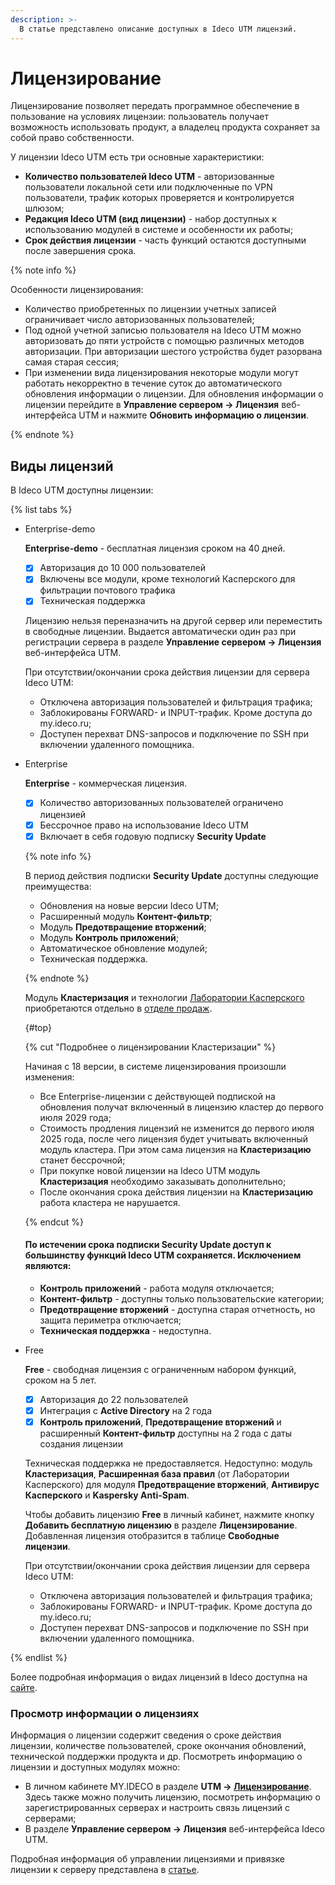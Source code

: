 ```yaml
---
description: >-
  В статье представлено описание доступных в Ideco UTM лицензий.
---
```


# Лицензирование

Лицензирование позволяет передать программное обеспечение в пользование на условиях лицензии: пользователь получает возможность использовать продукт, а владелец продукта сохраняет за собой право собственности.

У лицензии Ideco UTM есть три основные характеристики:

* **Количество пользователей Ideco UTM** - авторизованные пользователи локальной сети или подключенные по VPN пользователи, трафик которых проверяется и контролируется шлюзом;
* **Редакция Ideco UTM (вид лицензии)** - набор доступных к использованию модулей в системе и особенности их работы;
* **Срок действия лицензии** - часть функций остаются доступными после завершения срока.

{% note info %}

Особенности лицензирования:

* Количество приобретенных по лицензии учетных записей ограничивает число авторизованных пользователей;
* Под одной учетной записью пользователя на Ideco UTM можно авторизовать до пяти устройств с помощью различных методов авторизации. При авторизации шестого устройства будет разорвана самая старая сессия;
* При изменении вида лицензирования некоторые модули могут работать некорректно в течение суток до автоматического обновления информации о лицензии. Для обновления информации о лицензии перейдите в **Управление сервером -> Лицензия** веб-интерфейса UTM и нажмите **Обновить информацию о лицензии**.

{% endnote %}

## Виды лицензий

В Ideco UTM доступны лицензии:

{% list tabs %}

- Enterprise-demo

  **Enterprise-demo** - бесплатная лицензия сроком на 40 дней.

  * [x] Авторизация до 10 000 пользователей
  * [x] Включены все модули, кроме технологий Касперского для фильтрации почтового трафика
  * [x] Техническая поддержка

  Лицензию нельзя переназначить на другой сервер или переместить в свободные лицензии. Выдается автоматически один раз при регистрации сервера в разделе **Управление сервером -> Лицензия** веб-интерфейса UTM.

  При отсутствии/окончании срока действия лицензии для сервера Ideco UTM:
  * Отключена авторизация пользователей и фильтрация трафика;
  * Заблокированы FORWARD- и INPUT-трафик. Кроме доступа до my.ideco.ru;
  * Доступен перехват DNS-запросов и подключение по SSH при включении удаленного помощника.

- Enterprise

  **Enterprise** - коммерческая лицензия.

  * [x] Количество авторизованных пользователей ограничено лицензией
  * [x] Бессрочное право на использование Ideco UTM
  * [x] Включает в себя годовую подписку **Security Update**

  {% note info %}

  В период действия подписки **Security Update** доступны следующие преимущества:

  * Обновления на новые версии Ideco UTM;
  * Расширенный модуль **Контент-фильтр**;
  * Модуль **Предотвращение вторжений**;
  * Модуль **Контроль приложений**;
  * Автоматическое обновление модулей;
  * Техническая поддержка.

  {% endnote %}

  Модуль **Кластеризация** и технологии [Лаборатории Касперского](https://ideco.ru/kaspersky) приобретаются отдельно в [отделе продаж](https://ideco.ru/kontakty).

  {#top}

  {% cut "Подробнее о лицензировании Кластеризации" %}

  Начиная с 18 версии, в системе лицензирования произошли изменения:

  * Все Enterprise-лицензии с действующей подпиской на обновления получат включенный в лицензию кластер до первого июля 2029 года;
  * Стоимость продления лицензий не изменится до первого июля 2025 года, после чего лицензия будет учитывать включенный модуль кластера. При этом сама лицензия на **Кластеризацию** станет бессрочной;
  * При покупке новой лицензии на Ideco UTM модуль **Кластеризация** необходимо заказывать дополнительно;
  * После окончания срока действия лицензии на **Кластеризацию** работа кластера не нарушается.
    

  {% endcut %}

  #### По истечении срока подписки **Security Update** доступ к большинству функций Ideco UTM сохраняется. Исключением являются:

  * **Контроль приложений** - работа модуля отключается;
  * **Контент-фильтр** - доступны только пользовательские категории;
  * **Предотвращение вторжений** - доступна старая отчетность, но защита периметра отключается;
  * **Техническая поддержка** - недоступна.

- Free

  **Free** - свободная лицензия с ограниченным набором функций, сроком на 5 лет.

  * [x] Авторизация до 22 пользователей
  * [x] Интеграция с **Active Directory** на 2 года
  * [x] **Контроль приложений**, **Предотвращение вторжений** и расширенный **Контент-фильтр** доступны на 2 года с даты создания лицензии
    
  Техническая поддержка не предоставляется. Недоступно: модуль **Кластеризация**, **Расширенная база правил** (от Лаборатории Касперского) для модуля **Предотвращение вторжений**, **Антивирус Касперского** и **Kaspersky Anti-Spam**.

  Чтобы добавить лицензию **Free** в личный кабинет, нажмите кнопку **Добавить бесплатную лицензию** в разделе **Лицензирование**. Добавленная лицензия отобразится в таблице **Свободные лицензии**.

  При отсутствии/окончании срока действия лицензии для сервера Ideco UTM:
  * Отключена авторизация пользователей и фильтрация трафика;
  * Заблокированы FORWARD- и INPUT-трафик. Кроме доступа до my.ideco.ru;
  * Доступен перехват DNS-запросов и подключение по SSH при включении удаленного помощника.

{% endlist %}

Более подробная информация о видах лицензий в Ideco доступна на [сайте](https://ideco.ru/sravnenie-versiy).

### Просмотр информации о лицензиях

Информация о лицензии содержит сведения о сроке действия лицензии, количестве пользователей, сроке окончания обновлений, технической поддержки продукта и др. Посмотреть информацию о лицензии и доступных модулях можно:

* В личном кабинете MY.IDECO в разделе **UTM -> [Лицензирование](https://my.ideco.ru)**. Здесь также можно получить лицензию, посмотреть информацию о зарегистрированных серверах и настроить связь лицензий с серверами;
* В разделе **Управление сервером -> Лицензия** веб-интерфейса Ideco UTM.

Подробная информация об управлении лицензиями и привязке лицензии к серверу представлена в [статье](../../ngfw/settings/server-management/license-management.md).
